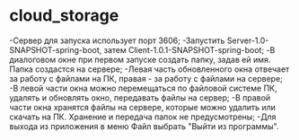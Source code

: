 # cloud_storage


-Сервер для запуска использует порт 3606;
-Запустить Server-1.0-SNAPSHOT-spring-boot, затем Client-1.0.1-SNAPSHOT-spring-boot;
-В диалоговом окне при первом запуске создать папку, задав ей имя. Папка создастся на сервере;
-Левая часть обновленного окна отвечает за работу с файлами на ПК, правая - за работу с файлами на сервере;
-В левой части окна можно перемещаться по файловой системе ПК, удалять и обновлять окно, передавать файлы на сервер;
-В правой части окна хранятся файлы на сервере, которые можно удалить или скачать на ПК. Хранение и передача папок не предусмотрены;
-Для выхода из приложения в меню Файл выбрать "Выйти из программы".
